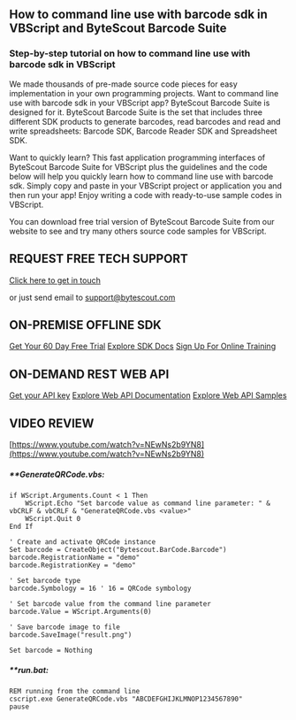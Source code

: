 ## How to command line use with barcode sdk in VBScript and ByteScout Barcode Suite

### Step-by-step tutorial on how to command line use with barcode sdk in VBScript

We made thousands of pre-made source code pieces for easy implementation in your own programming projects. Want to command line use with barcode sdk in your VBScript app? ByteScout Barcode Suite is designed for it. ByteScout Barcode Suite is the set that includes three different SDK products to generate barcodes, read barcodes and read and write spreadsheets: Barcode SDK, Barcode Reader SDK and Spreadsheet SDK.

Want to quickly learn? This fast application programming interfaces of ByteScout Barcode Suite for VBScript plus the guidelines and the code below will help you quickly learn how to command line use with barcode sdk.  Simply copy and paste in your VBScript project or application you and then run your app! Enjoy writing a code with ready-to-use sample codes in VBScript.

You can download free trial version of ByteScout Barcode Suite from our website to see and try many others source code samples for VBScript.

## REQUEST FREE TECH SUPPORT

[Click here to get in touch](https://bytescout.zendesk.com/hc/en-us/requests/new?subject=ByteScout%20Barcode%20Suite%20Question)

or just send email to [support@bytescout.com](mailto:support@bytescout.com?subject=ByteScout%20Barcode%20Suite%20Question) 

## ON-PREMISE OFFLINE SDK 

[Get Your 60 Day Free Trial](https://bytescout.com/download/web-installer?utm_source=github-readme)
[Explore SDK Docs](https://bytescout.com/documentation/index.html?utm_source=github-readme)
[Sign Up For Online Training](https://academy.bytescout.com/)


## ON-DEMAND REST WEB API

[Get your API key](https://pdf.co/documentation/api?utm_source=github-readme)
[Explore Web API Documentation](https://pdf.co/documentation/api?utm_source=github-readme)
[Explore Web API Samples](https://github.com/bytescout/ByteScout-SDK-SourceCode/tree/master/PDF.co%20Web%20API)

## VIDEO REVIEW

[https://www.youtube.com/watch?v=NEwNs2b9YN8](https://www.youtube.com/watch?v=NEwNs2b9YN8)




<!-- code block begin -->

##### ****GenerateQRCode.vbs:**
    
```
if WScript.Arguments.Count < 1 Then
    WScript.Echo "Set barcode value as command line parameter: " & vbCRLF & vbCRLF & "GenerateQRCode.vbs <value>"
    WScript.Quit 0
End If

' Create and activate QRCode instance
Set barcode = CreateObject("Bytescout.BarCode.Barcode")
barcode.RegistrationName = "demo"
barcode.RegistrationKey = "demo"

' Set barcode type
barcode.Symbology = 16 ' 16 = QRCode symbology

' Set barcode value from the command line parameter
barcode.Value = WScript.Arguments(0)

' Save barcode image to file
barcode.SaveImage("result.png")

Set barcode = Nothing

```

<!-- code block end -->    

<!-- code block begin -->

##### ****run.bat:**
    
```
REM running from the command line
cscript.exe GenerateQRCode.vbs "ABCDEFGHIJKLMNOP1234567890"
pause
```

<!-- code block end -->
